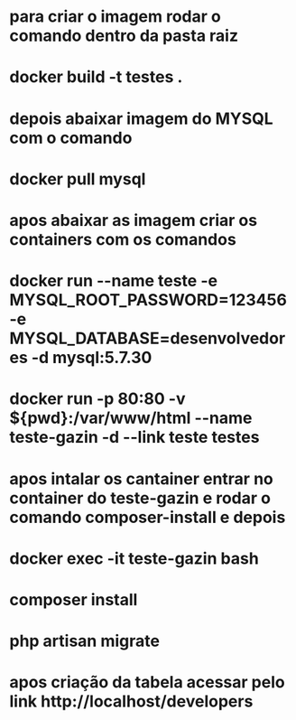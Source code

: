 # para criar o imagem rodar o comando dentro da pasta raiz 
# docker build -t testes .
# depois abaixar imagem do MYSQL com o comando 
# docker pull mysql
# apos abaixar as imagem criar os containers com os comandos 
# docker run --name teste -e MYSQL_ROOT_PASSWORD=123456 -e MYSQL_DATABASE=desenvolvedores -d mysql:5.7.30
# docker run -p 80:80 -v ${pwd}:/var/www/html --name teste-gazin -d --link teste testes
# apos intalar os cantainer entrar no container do teste-gazin e rodar o comando composer-install e depois 
# docker exec -it teste-gazin bash 
# composer install
# php artisan migrate
# apos criação da tabela acessar pelo link http://localhost/developers
